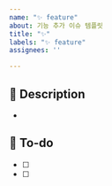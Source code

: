 ```yaml
---
name: "✨ feature"
about: 기능 추가 이슈 템플릿
title: "✨"
labels: "✨ feature"
assignees: ''

---
```


## 📌 Description
- 

## 📝 To-do

- [ ] 
- [ ]

